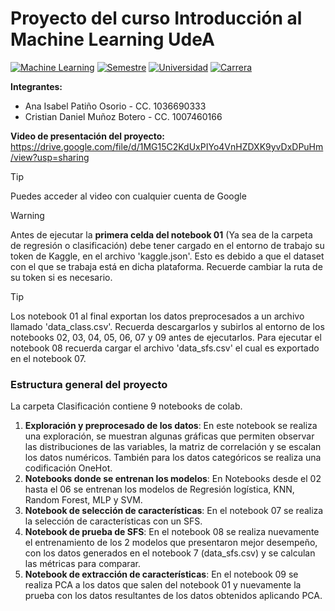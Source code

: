 # Proyecto del curso Introducción al Machine Learning UdeA
[![Machine Learning](https://img.shields.io/badge/Asignatura-Modelos%20y%20simulación%20de%20sistemas%20II-red)](https://jdariasl.github.io/Intro_ML_2025/intro.html)
[![Semestre](https://img.shields.io/badge/Semestre-2025%201-blue)]()
[![Universidad](https://img.shields.io/badge/Universidad-UdeA-green)]()
[![Carrera](https://img.shields.io/badge/Carrera-Ingeniería%20de%20sistemas-orange)]()

**Integrantes:**
- Ana Isabel Patiño Osorio - CC. 1036690333
- Cristian Daniel Muñoz Botero - CC. 1007460166

**Video de presentación del proyecto:**
https://drive.google.com/file/d/1MG15C2KdUxPIYo4VnHZDXK9yvDxDPuHm/view?usp=sharing

> [!TIP]
> Puedes acceder al video con cualquier cuenta de Google


> [!WARNING]  
> Antes de ejecutar la **primera celda del notebook 01** (Ya sea de la carpeta de regresión o clasificación) debe tener cargado en el entorno de trabajo su token de Kaggle, en el archivo 'kaggle.json'. Esto es debido a que el dataset con el que se trabaja está en dicha plataforma. Recuerde cambiar la ruta de su token si es necesario.

> [!TIP]
> Los notebook 01 al final exportan los datos preprocesados a un archivo llamado 'data_class.csv'. Recuerda descargarlos y subirlos al entorno de los notebooks 02, 03, 04, 05, 06, 07 y 09 antes de ejecutarlos. Para ejecutar el notebook 08 recuerda cargar el archivo 'data_sfs.csv' el cual es exportado en el notebook 07. 

### Estructura general del proyecto
La carpeta Clasificación contiene 9 notebooks de colab. 
1. **Exploración y preprocesado de los datos**: En este notebook se realiza una exploración, se muestran algunas gráficas que permiten observar las distribuciones de las variables, la matriz de correlación y se escalan los datos numéricos. También para los datos categóricos se realiza una codificación OneHot.
2. **Notebooks donde se entrenan los modelos**: En Notebooks desde el 02 hasta el 06 se entrenan los modelos de Regresión logística, KNN, Random Forest, MLP y SVM.
3. **Notebook de selección de características**: En el notebook 07 se realiza la selección de características con un SFS.
4. **Notebook de prueba de SFS**: En el notebook 08 se realiza nuevamente el entrenamiento de los 2 modelos que presentaron mejor desempeño, con los datos generados en el notebook 7 (data_sfs.csv) y se calculan las métricas para comparar.
5. **Notebook de extracción de características**: En el notebook 09 se realiza PCA a los datos que salen del notebook 01 y nuevamente la prueba con los datos resultantes de los datos obtenidos aplicando PCA.   

